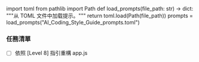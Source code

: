 import toml
from pathlib import Path
def load_prompts(file_path: str) -> dict:
"""从 TOML 文件中加载提示。"""
return toml.load(Path(file_path))
prompts = load_prompts("AI_Coding_Style_Guide_prompts.toml")

### 任務清單
- [ ] 依照 [Level 8] 指引重構 app.js